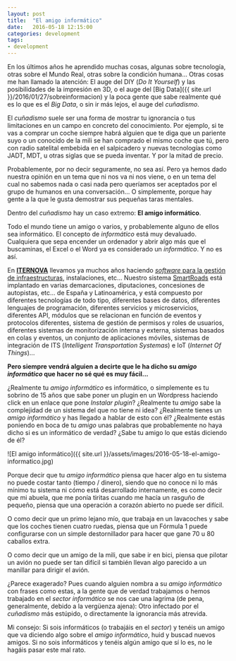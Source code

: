 ```yaml
---
layout: post
title:  "El amigo informático"
date:   2016-05-18 12:15:00
categories: development
tags:
- development
---
```


En los últimos años he aprendido muchas cosas, algunas sobre tecnología, otras sobre el Mundo Real, otras sobre la condición humana... Otras cosas me han llamado la atención: El auge del DIY (_Do It Yourself_) y las posibilidades de la impresión en 3D, o el auge del [Big Data]({{ site.url }}/2016/01/27/sobreinformacion) y la poca gente que sabe realmente qué es lo que es el _Big Data_, o sin ir más lejos, el auge del _cuñadismo_.

El _cuñadismo_ suele ser una forma de mostrar tu ignorancia o tus limitaciones en un campo en concreto del conocimiento. Por ejemplo, si te vas a comprar un coche siempre habrá alguien que te diga que un pariente suyo o un conocido de la mili se han comprado el mismo coche que tú, pero con radio satelital embebida en el salpicadero y nuevas tecnologías como JADT, MDT, u otras siglas que se pueda inventar. Y por la mitad de precio.

Probablemente, por no decir seguramente, no sea así. Pero ya hemos dado nuestra opinión en un tema que ni nos va ni nos viene, o en un tema del cual no sabemos nada o casi nada pero queríamos ser aceptados por el grupo de humanos en una conversación... O simplemente, porque hay gente a la que le gusta demostrar sus pequeñas taras mentales.

Dentro del _cuñadismo_ hay un caso extremo: **El amigo informático**. 

Todo el mundo tiene un amigo o varios, y probablemente alguno de ellos sea informático. El concepto de _informático_ está muy devaluado. Cualquiera que sepa encender un ordenador y abrir algo más que el buscaminas, el Excel o el Word ya es considerado un _informático_. Y no es así.

En **[ITERNOVA](https://www.iternova.net)** llevamos ya muchos años haciendo [_software_ para la gestión de infraestructuras](https://www.tecnocarreteras.es), instalaciones, etc... Nuestro sistema [SmartRoads](https://www.tecnocarreteras.es/sistema-de-gestion-web-de-carreteras/) está implantado en varias demarcaciones, diputaciones, concesiones de autopistas, etc... de España y Latinoamérica, y está compuesto por diferentes tecnologías de todo tipo, diferentes bases de datos, diferentes lenguajes de programación, diferentes servicios y microservicios, diferentes API, módulos que se relacionan en función de eventos y protocolos diferentes, sistema de gestión de permisos y roles de usuarios, diferentes sistemas de monitorización interna y externa, sistemas basados en colas y eventos, un conjunto de aplicaciones móviles, sistemas de integración de ITS (_Intelligent Transportation Systemas_) e IoT (_Internet Of Things_)... 

**Pero siempre vendrá alguien a decirte que le ha dicho su _amigo informático_ que hacer no sé qué es muy fácil...**

¿Realmente tu _amigo informático_ es informático, o simplemente es tu sobrino de 15 años que sabe poner un plugin en un Wordpress haciendo click en un enlace que pone _Instalar plugin_? ¿Realmente tu _amigo_ sabe la complejidad de un sistema del que no tiene ni idea? ¿Realmente tienes un _amigo informático_ y has llegado a hablar de esto con él? ¿Realmente estás poniendo en boca de tu _amigo_ unas palabras que probablemente no haya dicho si es un informático de verdad? ¿Sabe tu amigo lo que estás diciendo de él?

![El amigo informático]({{ site.url }}/assets/images/2016-05-18-el-amigo-informatico.jpg)

Porque decir que tu _amigo informático_ piensa que hacer algo en tu sistema no puede costar tanto (tiempo / dinero), siendo que no conoce ni lo más mínimo tu sistema ni cómo está desarrollado internamente, es como decir que mi abuela, que me ponía tiritas cuando me hacía un rasguño de pequeño, piensa que una operación a corazón abierto no puede ser difícil. 

O como decir que un primo lejano mío, que trabaja en un lavacoches y sabe que los coches tienen cuatro ruedas, piensa que un Fórmula 1 puede configurarse con un simple destornillador para hacer que gane 70 u 80 caballos extra.

O como decir que un amigo de la mili, que sabe ir en bici, piensa que pilotar un avión no puede ser tan difícil si también llevan algo parecido a un manillar para dirigir el avión.

¿Parece exagerado? Pues cuando alguien nombra a su _amigo informático_ con frases como estas, a la gente que de verdad trabajamos o hemos trabajado en el _sector informático_ se nos cae una lagrima (de pena, generalmente, debido a la vergüenza ajena): Otro infectado por el _cuñadismo_ más estúpido, o directamente la ignorancia más atrevida.

Mi consejo: Si sois informáticos (o trabajáis en el _sector_) y tenéis un amigo que va diciendo algo sobre el _amigo informático_, huid y buscad nuevos amigos. Si no sois informáticos y tenéis algún amigo que sí lo es, no le hagáis pasar este mal rato.

